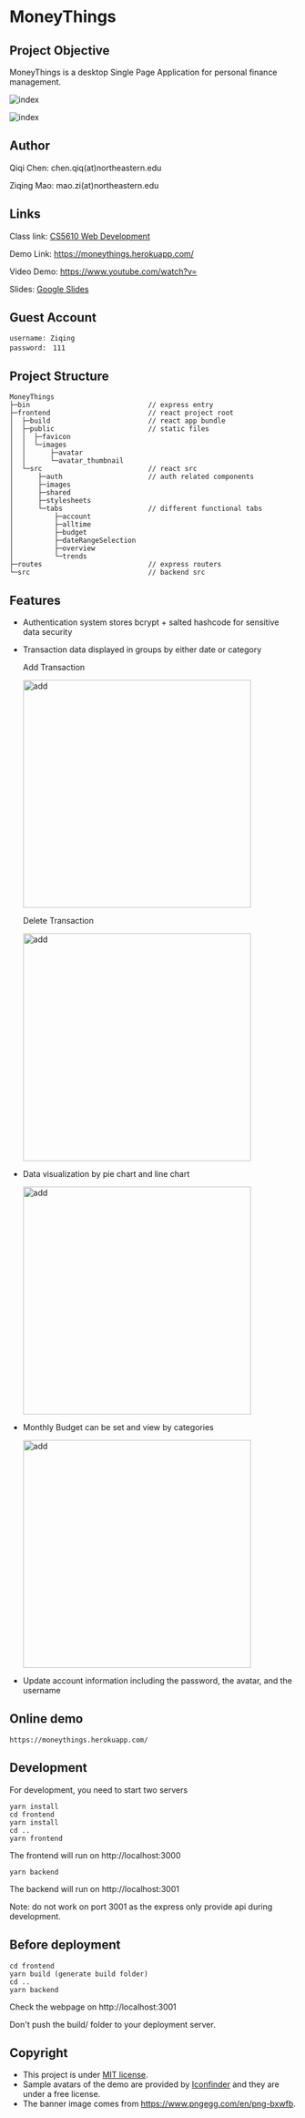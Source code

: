 # MoneyThings

## Project Objective

MoneyThings is a desktop Single Page Application for personal finance management.

![index](./assets/landing.png)


![index](./assets/index.jpg)

## Author
Qiqi Chen: chen.qiq(at)northeastern.edu

Ziqing Mao: mao.zi(at)northeastern.edu

## Links

Class link: [CS5610 Web Development](https://johnguerra.co/classes/webDevelopment_spring_2021/)

Demo Link: https://moneythings.herokuapp.com/

Video Demo: https://www.youtube.com/watch?v=

Slides: [Google Slides](https://docs.google.com/presentation/d/1y_3bIUTJU2RH0gSmEjfV3OPCCm_Lu_l-Vt82BG1s3_w/edit?ts=60740999)

## Guest Account

```
username: Ziqing
password:　111
```

## Project Structure

```
MoneyThings
├─bin                             // express entry
├─frontend                        // react project root
│  ├─build                        // react app bundle
│  ├─public                       // static files
│  │  ├─favicon
│  │  └─images
│  │      ├─avatar
│  │      └─avatar_thumbnail
│  └─src                          // react src
│      ├─auth                     // auth related components
│      ├─images
│      ├─shared
│      ├─stylesheets
│      └─tabs                     // different functional tabs
│          ├─account
│          ├─alltime
│          ├─budget
│          ├─dateRangeSelection
│          ├─overview
│          └─trends
├─routes                          // express routers
└─src                             // backend src
```

## Features

- Authentication system stores bcrypt + salted hashcode for sensitive data security
- Transaction data displayed in groups by either date or category

  Add Transaction

  <img src="./assets/AddTransaction.gif" height="400" alt="add" style="margin-right: 5%"></img>

  Delete Transaction

  <img src="./assets/DeleteTransaction.gif" height="400" alt="add" style="margin-right: 5%"></img>

- Data visualization by pie chart and line chart

  <img src="./assets/Trend.gif" height="400" alt="add" style="margin-right: 5%"></img>

- Monthly Budget can be set and view by categories

  <img src="./assets/Budget.gif" height="400" alt="add" style="margin-right: 5%"></img>

- Update account information including the password, the avatar, and the username

## Online demo

```https://moneythings.herokuapp.com/```

## Development

For development, you need to start two servers
```
yarn install
cd frontend
yarn install
cd ..
yarn frontend
```
The frontend will run on http://localhost:3000
```
yarn backend
```
The backend will run on http://localhost:3001

Note: do not work on port 3001 as the express only provide api during development.

## Before deployment

```
cd frontend
yarn build (generate build folder)
cd ..
yarn backend
```
Check the webpage on http://localhost:3001

Don't push the build/ folder to your deployment server.

## Copyright
- This project is under [MIT license](./LICENSE).
- Sample avatars of the demo are provided by [Iconfinder](https://www.iconfinder.com/iconsets/business-avatar-1) and they are under a free license.
- The banner image comes from https://www.pngegg.com/en/png-bxwfb.

